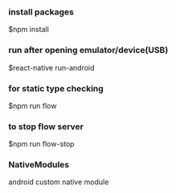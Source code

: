 ### install packages

$npm install

### run after opening emulator/device(USB)

$react-native run-android

### for static type checking

$npm run flow

### to stop flow server

$npm run flow-stop

### NativeModules

android custom native module
